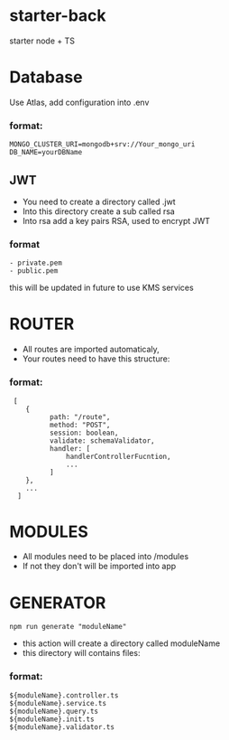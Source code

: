 # starter-back
starter node + TS

# Database
  Use Atlas, add configuration into .env
  ### format:
    MONGO_CLUSTER_URI=mongodb+srv://Your_mongo_uri
    DB_NAME=yourDBName

## JWT
  - You need to create a directory called .jwt
  - Into this directory create a sub called rsa
  - Into rsa add a key pairs RSA, used to encrypt JWT
  ### format
    - private.pem
    - public.pem
 this will be updated in future to use KMS services

# ROUTER
  - All routes are imported automaticaly,
  - Your routes need to have this structure:
   ### format:
     [
        {
              path: "/route",
              method: "POST",
              session: boolean,
              validate: schemaValidator,
              handler: [
                  handlerControllerFucntion,
                  ...
              ]
        },
        ...
      ]

# MODULES
  - All modules need to be placed into /modules
  - If not they don't will be imported into app
  
# GENERATOR
    npm run generate "moduleName"
  - this action will create a directory called moduleName
  - this directory will contains files:
  ### format:
    ${moduleName}.controller.ts
    ${moduleName}.service.ts
    ${moduleName}.query.ts
    ${moduleName}.init.ts
    ${moduleName}.validator.ts
